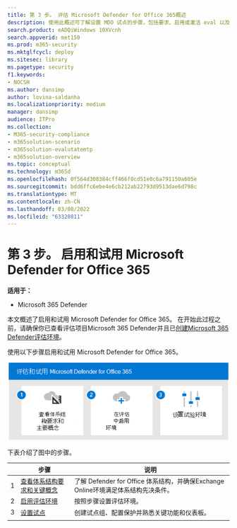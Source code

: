 ```yaml
---
title: 第 3 步。 评估 Microsoft Defender for Office 365概述
description: 使用此概述可了解设置 MDO 试点的步骤，包括要求、启用或激活 eval 以及设置试点。
search.product: eADQiWindows 10XVcnh
search.appverid: met150
ms.prod: m365-security
ms.mktglfcycl: deploy
ms.sitesec: library
ms.pagetype: security
f1.keywords:
- NOCSH
ms.author: dansimp
author: lovina-saldanha
ms.localizationpriority: medium
manager: dansimp
audience: ITPro
ms.collection:
- M365-security-compliance
- m365solution-scenario
- m365solution-evalutatemtp
- m365solution-overview
ms.topic: conceptual
ms.technology: m365d
ms.openlocfilehash: 0f564d308384cff466f0cd51e0c6a791150a605e
ms.sourcegitcommit: bdd6ffc6ebe4e6cb212ab22793d9513dae6d798c
ms.translationtype: MT
ms.contentlocale: zh-CN
ms.lasthandoff: 03/08/2022
ms.locfileid: "63320811"
---
```

# <a name="step-3-enable-and-pilot-microsoft-defender-for-office-365"></a>第 3 步。 启用和试用 Microsoft Defender for Office 365

**适用于：**
- Microsoft 365 Defender

本文概述了启用和试用 Microsoft Defender for Office 365。 在开始此过程之前，请确保你已查看评估项目Microsoft 365 Defender并且已[创建Microsoft 365 Defender评估环境](eval-create-eval-environment.md)。[](eval-overview.md) 
<br>

使用以下步骤启用和试用 Microsoft Defender for Office 365。

![将 Microsoft Defender for Office添加到 Defender 评估环境的步骤。](../../media/defender/m365-defender-office-eval-steps.png)

下表介绍了图中的步骤。

| |步骤  |说明  |
|---------|---------|---------|
|1|[查看体系结构要求和关键概念](eval-defender-office-365-architecture.md)    | 了解 Defender for Office 体系结构，并确保Exchange Online环境满足体系结构先决条件。       |
|2|[启用评估环境](eval-defender-office-365-enable-eval.md)     |   按照步骤设置评估环境。      |
|3|[设置试点 ](eval-defender-office-365-pilot.md)    |    创建试点组、配置保护并熟悉关键功能和仪表板。     |
||||

